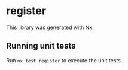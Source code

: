 # register

This library was generated with [Nx](https://nx.dev).

## Running unit tests

Run `nx test register` to execute the unit tests.
